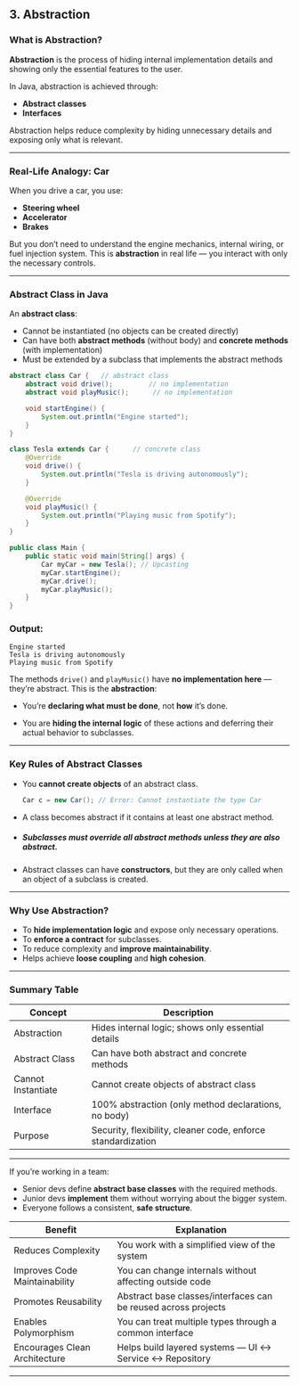 ## 3. Abstraction

### What is Abstraction?

**Abstraction** is the process of hiding internal implementation details and showing only the essential features to the user.

In Java, abstraction is achieved through:
- **Abstract classes**
- **Interfaces**

Abstraction helps reduce complexity by hiding unnecessary details and exposing only what is relevant.

---
### Real-Life Analogy: Car

When you drive a car, you use:
- **Steering wheel**
- **Accelerator**
- **Brakes**

But you don’t need to understand the engine mechanics, internal wiring, or fuel injection system. This is **abstraction** in real life — you interact with only the necessary controls.

---
### Abstract Class in Java

An **abstract class**:
- Cannot be instantiated (no objects can be created directly)
- Can have both **abstract methods** (without body) and **concrete methods** (with implementation)
- Must be extended by a subclass that implements the abstract methods
    

```java
abstract class Car {   // abstract class
    abstract void drive();         // no implementation
    abstract void playMusic();      // no implementation

    void startEngine() {
        System.out.println("Engine started");
    }
}

class Tesla extends Car {      // concrete class
    @Override
    void drive() {
        System.out.println("Tesla is driving autonomously");
    }

    @Override
    void playMusic() {
        System.out.println("Playing music from Spotify");
    }
}

public class Main {
    public static void main(String[] args) {
        Car myCar = new Tesla(); // Upcasting
        myCar.startEngine();
        myCar.drive();
        myCar.playMusic();
    }
}
```

### Output:

```
Engine started
Tesla is driving autonomously
Playing music from Spotify
```


The methods `drive()` and `playMusic()` have **no implementation here** — they’re abstract. This is the **abstraction**:

- You’re **declaring what must be done**, not **how** it’s done.

- You are **hiding the internal logic** of these actions and deferring their actual behavior to subclasses.

---
### Key Rules of Abstract Classes

- You **cannot create objects** of an abstract class.
    
    ```java
    Car c = new Car(); // Error: Cannot instantiate the type Car
    ```
    
- A class becomes abstract if it contains at least one abstract method.
- ##### Subclasses must **override all abstract methods** unless they are also abstract.
- Abstract classes can have **constructors**, but they are only called when an object of a subclass is created.

---
### Why Use Abstraction?

- To **hide implementation logic** and expose only necessary operations.
- To **enforce a contract** for subclasses.
- To reduce complexity and **improve maintainability**.
- Helps achieve **loose coupling** and **high cohesion**.

---
### Summary Table

|Concept|Description|
|---|---|
|Abstraction|Hides internal logic; shows only essential details|
|Abstract Class|Can have both abstract and concrete methods|
|Cannot Instantiate|Cannot create objects of abstract class|
|Interface|100% abstraction (only method declarations, no body)|
|Purpose|Security, flexibility, cleaner code, enforce standardization|

---

If you’re working in a team:
- Senior devs define **abstract base classes** with the required methods.
- Junior devs **implement** them without worrying about the bigger system.
- Everyone follows a consistent, **safe structure**.

|Benefit|Explanation|
|---|---|
|Reduces Complexity|You work with a simplified view of the system|
|Improves Code Maintainability|You can change internals without affecting outside code|
|Promotes Reusability|Abstract base classes/interfaces can be reused across projects|
|Enables Polymorphism|You can treat multiple types through a common interface|
|Encourages Clean Architecture|Helps build layered systems — UI ↔ Service ↔ Repository|

---
